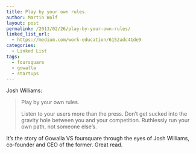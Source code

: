 ```yaml
---
title: Play by your own rules.
author: Martin Wolf
layout: post
permalink: /2013/02/26/play-by-your-own-rules/
linked_list_url:
  - https://medium.com/work-education/6152adc41de9
categories:
  - Linked List
tags:
  - foursquare
  - gowalla
  - startups
---
```

<p class="linked-list-quote-author">
  Josh Williams:
</p>

> Play by your own rules.
> 
> Listen to your users more than the press. Don&#8217;t get sucked into the gravity hole between you and your competition. Ruthlessly run your own path, not someone else&#8217;s.

It&#8217;s the story of Gowalla VS foursquare through the eyes of Josh Williams, co-founder and CEO of the former. Great read.